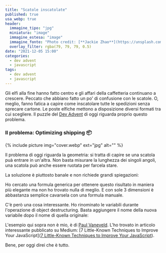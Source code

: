 ```yaml
---
title: "Scatole inscatolate"
published: true
usa_webp: true
header:
  immagine_tipo: "jpg"
  miniatura: "image"
  immagine_estesa: "image"
  immagine_fonte: "Photo credit: [**Jackie Zhao**](https://unsplash.com/@jiaweizhao)"
  overlay_filter: rgba(79, 79, 79, 0.5)
date: "2021-12-05 15:00"
categories:
  - dev advent
  - javascript
tags:
  - dev advent
  - javascript
---
```


Gli elfi alla fine hanno fatto centro e gli affari della caffetteria continuano a crescere. Peccato che abbiano fatto un po' di confusione con le scatole. O, meglio, fanno fatica a capire come inscatolare tutte le spedizioni senza sprecare cartone. Le poste elfiche mettono a disposizione diversi formati tra cui scegliere. Il puzzle del [Dev Advent](https://github.com/devadvent/readme) di oggi riguarda proprio questo problema.

### Il problema: Optimizing shipping 📦

{% include picture img="cover.webp" ext="jpg" alt="" %}

Il problema di oggi riguarda la geometria: si tratta di capire se una scatola puà entrare in un'altra. Non basta misurare la lunghezza dei singoli angoli, una scatola può anche essere ruotata per farcela stare.

La soluzione è piuttosto banale e non richiede grandi spiegazioni:

<script src="https://gist.github.com/el3um4s/fbcd29143f3b25b2e0250ae99a69a43c.js"></script>

Ho cercato una formula generica per ottenere questo risultato in maniera più elegante ma non ho trovato nulla di meglio. E con sole 3 dimensioni è abbastanza semplice cavarsela con una formula manuale.

C'è però una cosa interessante. Ho rinominato le variabili durante l'operazione di object destructuring. Basta aggiungere il nome della nuova variabile dopo il nome di quella originale:

<script src="https://gist.github.com/el3um4s/682560a340ab2687e9dcb753c33652f6.js"></script>

L'esempio qui sopra non è mio, è di [Paul Vaneveld](https://medium.com/@paul.vaneveld). L'ho trovato in articolo interessante pubblicato su Medium: [7 Little-Known Techniques to Improve Your JavaScript]([7 Little-Known Techniques to Improve Your JavaScript](https://javascript.plainenglish.io/7-little-known-techniques-to-improve-your-javascript-20a9e870a5fe)).

Bene, per oggi direi che è tutto.
